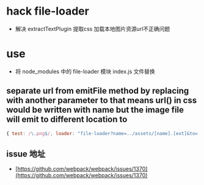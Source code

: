 # hack file-loader 
- 解决 extractTextPlugin 提取css 加载本地图片资源url不正确问题

# use 
- 将 node_modules 中的 file-loader 模块 index.js 文件替换

## separate url from emitFile method by replacing with another parameter to that means url() in css would be written with name but the image file will emit to different location to
```js
{ test: /\.png$/, loader: "file-loader?name=../assets/[name].[ext]&to=./assets/[name].[ext]" }
```
## issue 地址
- [https://github.com/webpack/webpack/issues/1370](https://github.com/webpack/webpack/issues/1370)
